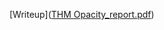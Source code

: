 [Writeup]([THM Opacity_report.pdf](https://github.com/suljov/CTF-Walkthroughs/blob/main/tryhackme/THM%20Opacity_report.pdf))

